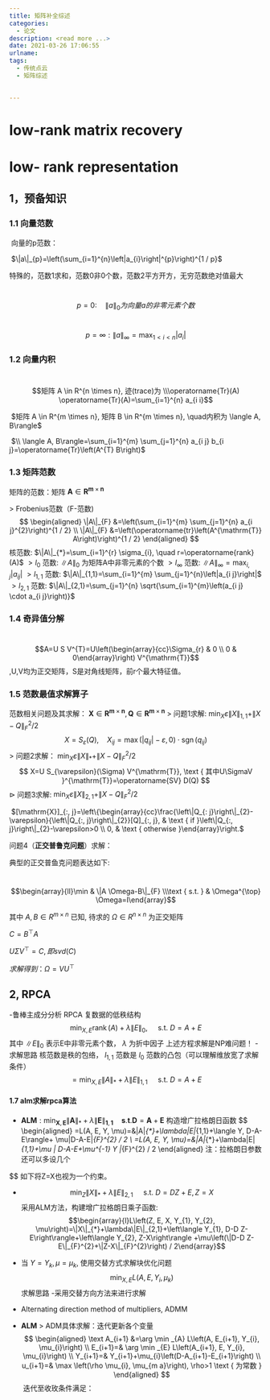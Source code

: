 ```yaml
---
title: 矩阵补全综述
categories:
  - 论文
description: <read more ...>
date: 2021-03-26 17:06:55
urlname:
tags:
  - 传统点云
  - 矩阵综述
  

---
```


# low-rank matrix recovery

# 		low- rank representation	

## 			1，预备知识

### 1.1 向量范数

​		向量的p范数：

​		$\|a\|_{p}=\left(\sum_{i=1}^{n}\left|a_{i}\right|^{p}\right)^{1 / p}$ 

​		特殊的，范数1求和，范数0非0个数，范数2平方开方，无穷范数绝对值最大

​		$$p=0: \quad\|a\|_{0}为向量a的非零元素个数 $$

​		$$p=\infty:\|a\|_{\infty}=\max _{1<i<n}\left|a_{i}\right|$$



### 1.2 向量内积

​		$$矩阵 A \in R^{n \times n}, 迹(trace)为 \\\operatorname{Tr}(A) \operatorname{Tr}(A)=\sum_{i=1}^{n} a_{i i}$$

​		$矩阵 A \in R^{m \times n}, 矩阵 B \in R^{m \times n}, \quad内积为 \langle A, B\rangle$

​		$\\ \langle A, B\rangle=\sum_{i=1}^{m} \sum_{j=1}^{n} a_{i j} b_{i j}=\operatorname{Tr}\left(A^{T} B\right)$



### 1.3 矩阵范数

 矩阵的范数：矩阵 $\boldsymbol{A} \in \boldsymbol{R}^{\boldsymbol{m} \times \boldsymbol{n}}$

$>$ Frobenius范数（F-范数)
$$
\begin{aligned}
\|A\|_{F} &=\left(\sum_{i=1}^{m} \sum_{j=1}^{n} a_{i j}^{2}\right)^{1 / 2} \\
\|A\|_{F} &=\left(\operatorname{tr}\left(A^{\mathrm{T}} A\right)\right)^{1 / 2}
\end{aligned}
$$
核范数: $\|A\|_{*}=\sum_{i=1}^{r} \sigma_{i}, \quad r=\operatorname{rank}(A)$
$>l_{0}$ 范数: $\|A\|_{0}$ 为矩阵A中非零元素的个数 $>l_{\infty}$ 范数: $\|A\|_{\infty}=\max _{i, j}\left|a_{i j}\right|$
$>l_{1,1}$ 范数: $\|A\|_{1,1}=\sum_{i=1}^{m} \sum_{j=1}^{n}\left|a_{i j}\right|$
$>l_{2,1}$ 范数: $\|A\|_{2,1}=\sum_{j=1}^{n} \sqrt{\sum_{i=1}^{m}\left(a_{i j} \cdot a_{i j}\right)}$

### 1.4  奇异值分解

​		$$A=U S V^{T}=U\left(\begin{array}{cc}\Sigma_{r} & 0 \\ 0 & 0\end{array}\right) V^{\mathrm{T}}$$,U,V均为正交矩阵，S是对角线矩阵，前r个最大特征值。

### 1.5  范数最值求解算子

范数相关问题及其求解： $\boldsymbol{X} \in \boldsymbol{R}^{\boldsymbol{m} \times \boldsymbol{n}}, \boldsymbol{Q} \in \boldsymbol{R}^{\boldsymbol{m} \times \boldsymbol{n}}$
$>$ 问题1求解: $\min _{X} \varepsilon\|X\|_{1,1}+\|X-Q\|_{F}^{2} / 2$
$$
X=S_{\varepsilon}(Q), \quad X_{i j}=\max \left(\left|q_{i j}\right|-\varepsilon, 0\right) \cdot \operatorname{sgn}\left(q_{i j}\right)
$$
$>$ 问题2求解： $\min _{X} \varepsilon\|X\|_{*}+\|X-Q\|_{F}^{2} / 2$
$$
X=U S_{\varepsilon}(\Sigma) V^{\mathrm{T}}, \text { 其中U\SigmaV }^{\mathrm{T}}=\operatorname{SV} D(Q)
$$
$\triangleright$ 问题3求解: $\min _{X} \varepsilon\|X\|_{2,1}+\|X-Q\|_{F}^{2} / 2$

​																		$[\mathrm{X}]_{:, j}=\left\{\begin{array}{cc}\frac{\left\|Q_{: j}\right\|_{2}-\varepsilon}{\left\|Q_{:, j}\right\|_{2}}[Q]_{:, j}, & \text { if }\left\|Q_{:, j}\right\|_{2}-\varepsilon>0 \\ 0, & \text { otherwise }\end{array}\right.$



问题4（**正交普鲁克问题**）求解：

典型的正交普鱼克问题表达如下:

​																$$\begin{array}{ll}\min & \|A \Omega-B\|_{F} \\\text { s.t. } & \Omega^{\top} \Omega=I\end{array}$$

其中 $A, B \in R^{m \times n}$ 已知, 待求的 $\Omega \in R^{n \times n}$ 为正交矩阵

$C=B^{\top} A$

$U \Sigma V^{\top}=C$$,即svd(C)$

$求解得到：\Omega=V U^{\top}$

## 2, RPCA

-鲁棒主成分分析 RPCA
复数据的低秩结构
$$
\min _{X, E} \operatorname{rank}(A)+\lambda\|E\|_{0}, \quad \text { s.t. } D=A+E
$$
其中 $\|E\|_{0}$ 表示E中非零元素个数， $\lambda$ 为折中因子
上述方程求解是NP难问题！
-求解思路
核范数是秩的包络， $l_{1,1}$ 范数是 $l_{0}$ 范数的凸包（可以理解维放宽了求解条件）
$$
=\min _{X, E}\|A\|_{*}+\lambda\|E\|_{1,1} \quad \text { s.t. } D=A+E
$$

#### 1.7 alm求解rpca算法

- $\mathbf{A L M}: \min _{\boldsymbol{X}, \boldsymbol{E}}\|\boldsymbol{A}\|_{*}+\lambda\|\boldsymbol{E}\|_{\mathbf{1}, \mathbf{1}} \quad \boldsymbol{s} . \boldsymbol{t} . \boldsymbol{D}=\boldsymbol{A}+\boldsymbol{E}$
构造增广拉格朗日函数
$$
\begin{aligned}
=L(A, E, Y, \mu)=&\|A\|_{*}+\lambda\|E\|_{1,1}+\langle Y, D-A-E\rangle+
 \mu\|D-A-E\|_{F}^{2} / 2 \\
=L(A, E, Y, \mu)=&\|A\|_{*}+\lambda\|E\|_{1,1}+\mu \| D-A-E+\mu^{-1} Y \|_{F}^{2} / 2​
\end{aligned}
注：拉格朗日参数还可以多设几个
$$
如下将Z=X也视为一个约束。

- $$\min _{Z}\|X\|_{*}+\lambda\|E\|_{2,1} \quad \text { s.t. } D=D Z+E, Z=X$$采用ALM方法，构建增广拉格朗日乘子函数:$$\begin{array}{l}L\left(Z, E, X, Y_{1}, Y_{2}, \mu\right)=\|X\|_{*}+\lambda\|E\|_{2,1}+\left\langle Y_{1}, D-D Z-E\right\rangle+\left\langle Y_{2}, Z-X\right\rangle +\mu\left(\|D-D Z-E\|_{F}^{2}+\|Z-X\|_{F}^{2}\right) / 2\end{array}$$
- 当 $Y=Y_{k}, \mu=\mu_{k}$, 使用交替方式求解块优化问题
$$
\min _{X, E} L\left(A, E, Y_{i}, \mu_{k}\right)
$$
求解思路
-采用交替方向方法来进行求解

- Alternating direction method of multipliers, ADMM

- $\mathbf{A} \mathbf{L M}$
$>$ ADM具体求解：迭代更新各个变量
$$
\begin{aligned}
\text  A_{i+1} &=\arg \min _{A} L\left(A, E_{i+1}, Y_{i}, \mu_{i}\right) \\
E_{i+1}=& \arg \min _{E} L\left(A_{i+1}, E, Y_{i}, \mu_{i}\right) \\
Y_{i+1}=& Y_{i+1}+\mu_{i}\left(D-A_{i+1}-E_{i+1}\right) \\
u_{i+1}=& \max \left(\rho \mu_{i}, \mu_{m a}\right), \rho>1 \text { 为常数 }
\end{aligned}
$$
​			迭代至收玫条件满足：

